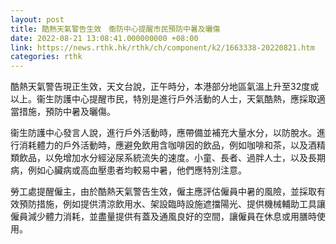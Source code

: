 ```yaml
---
layout: post
title: 酷熱天氣警告生效　衞防中心提醒市民預防中暑及曬傷
date: 2022-08-21 13:08:41.000000000 +08:00
link: https://news.rthk.hk/rthk/ch/component/k2/1663338-20220821.htm
categories: rthk
---
```


酷熱天氣警告現正生效，天文台說，正午時分，本港部分地區氣溫上升至32度或以上。衞生防護中心提醒市民，特別是進行戶外活動的人士，天氣酷熱，應採取適當措施，預防中暑及曬傷。

衞生防護中心發言人說，進行戶外活動時，應帶備並補充大量水分，以防脫水。進行消耗體力的戶外活動時，應避免飲用含咖啡因的飲品，例如咖啡和茶，以及酒精類飲品，以免增加水分經泌尿系統流失的速度。小童、長者、過胖人士，以及長期病，例如心臟病或高血壓患者均較易中暑，他們應特別注意。

勞工處提醒僱主，由於酷熱天氣警告生效，僱主應評估僱員中暑的風險，並採取有效預防措施，例如提供清涼飲用水、架設臨時設施遮擋陽光、提供機械輔助工具讓僱員減少體力消耗，並盡量提供有蓋及通風良好的空間，讓僱員在休息或用膳時使用。
